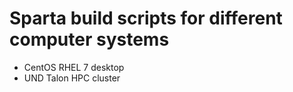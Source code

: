 # Sparta build scripts for different computer systems
  - CentOS RHEL 7 desktop
  - UND Talon HPC cluster
